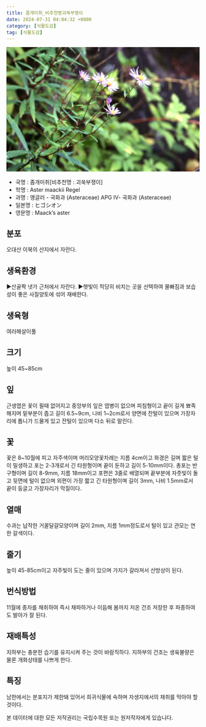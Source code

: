 ```yaml
---
title: 좀개미취_비추천명괴쑥부쟁이
date: 2024-07-31 04:04:32 +0800
category: [식물도감]
tag: [식물도감]
---
```




![좀개미취[비추천명 : 괴쑥부쟁이]](/assets/img/fileUpload/plants/basic/Compositae/Aster/8013/2_th2.JPG)
- 국명 : 좀개미취[비추천명 : 괴쑥부쟁이]
- 학명 : Aster maackii Regel
- 과명 : 앵글러 - 국화과 (Asteraceae) APG Ⅳ- 국화과 (Asteraceae)
- 일본명 : ヒゴシオン
- 영문명 : Maack’s aster


## 분포
오대산 이북의 산지에서 자란다.
## 생육환경
▶산골짝 냇가 근처에서 자란다. 
▶햇빛이 적당히 비치는 곳을 선택하여 물빠짐과 보습성이 좋은 사질양토에 섞어 재배한다.
## 생육형
여러해살이풀
## 크기
높이 45~85cm
## 잎
근생엽은 꽃이 필때 없어지고 중앙부의 잎은 엽병이 없으며 피침형이고 끝이 길게 뾰족해지며 밑부분이 좁고 길이 6.5~9cm, 나비 1~2cm로서 양면에 잔털이 있으며 가장자리에 톱니가 드물게 있고 잔털이 있으며 다소 뒤로 말린다.
## 꽃
꽃은 8~10월에 피고 자주색이며 머리모양꽃차례는 지름 4cm이고 화경은 길며 짧은 털이 밀생하고 포는 2-3개로서 긴 타원형이며 끝이 둔하고 길이 5-10mm이다. 총포는 반구형이며 길이 8-9mm, 지름 18mm이고 포편은 3줄로 배열되며 끝부분에 자줏빛이 돌고 뒷면에 털이 없으며 외편이 가장 짧고 긴 타원형이며 길이 3mm, 나비 1.5mm로서 끝이 둥글고 가장자리가 막질이다.
## 열매
수과는 납작한 거꿀달걀모양이며 길이 2mm, 지름 1mm정도로서 털이 있고 관모는 연한 갈색이다.
## 줄기
높이 45-85cm이고 자주빛이 도는 줄이 있으며 가지가 갈라져서 산방상이 된다.
## 번식방법
11월에 종자를 채취하여 즉시 채파하거나 이듬해 봄까지 저온 건조 저장한 후 파종하여도 발아가 잘 된다.
## 재배특성
지하부는 충분한 습기를 유지시켜 주는 것이 바람직하다. 지하부의 건조는 생육불량은 물론 개화상태를 나쁘게 한다.
## 특징
남한에서는 분포지가 제한돼 있어서 희귀식물에 속하며 자생지에서의 채취를 막아야 할 것이다.






본 데이터에 대한 모든 저작권리는 국립수목원 또는 원저작자에게 있습니다.
